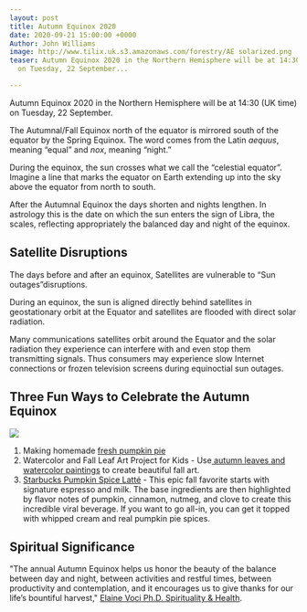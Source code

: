 ```yaml
---
layout: post
title: Autumn Equinox 2020
date: 2020-09-21 15:00:00 +0000
Author: John Williams
image: http://www.tilix.uk.s3.amazonaws.com/forestry/AE solarized.png
teaser: Autumn Equinox 2020 in the Northern Hemisphere will be at 14:30 (UK time)
  on Tuesday, 22 September...

---
```


Autumn Equinox 2020 in the Northern Hemisphere will be at 14:30 (UK time) on Tuesday, 22 September.

The Autumnal/Fall Equinox north of the equator is mirrored south of the equator by the Spring Equinox. The word comes from the Latin _aequus_, meaning “equal” and _nox_, meaning “night.”

During the equinox, the sun crosses what we call the “celestial equator”. Imagine a line that marks the equator on Earth extending up into the sky above the equator from north to south.

After the Autumnal Equinox the days shorten and nights lengthen. In astrology this is the date on which the sun enters the sign of Libra, the scales, reflecting appropriately the balanced day and night of the equinox.

## Satellite Disruptions

The days before and after an equinox, Satellites are vulnerable to “Sun outages”disruptions.

During an equinox, the sun is aligned directly behind satellites in geostationary orbit at the Equator and satellites are flooded with direct solar radiation.

Many communications satellites orbit around the Equator and the solar radiation they experience can interfere with and even stop them transmitting signals. Thus consumers may experience slow Internet connections or frozen television screens during equinoctial sun outages.

## Three Fun Ways to Celebrate the Autumn Equinox

![](http://www.tilix.uk.s3.amazonaws.com/forestry/pumpkinpie_bbc1240.jpg)

1. Making homemade [fresh pumpkin pie](https://www.bbc.co.uk/food/recipes/pumpkinpie_70659)
2. Watercolor and Fall Leaf Art Project for Kids - Use[ autumn leaves and watercolor paintings](https://rhythmsofplay.com/watercolor-and-fall-leaves-art/) to create beautiful fall art.
3. [Starbucks Pumpkin Spice Latté](https://www.starbucks.co.uk/menu/product/418/hot?parent=%2Fdrinks%2Fespresso-drinks%2Flatte) - This epic fall favorite starts with signature espresso and milk. The base ingredients are then highlighted by flavor notes of pumpkin, cinnamon, nutmeg, and clove to create this incredible viral beverage. If you want to go all-in, you can get it topped with whipped cream and real pumpkin pie spices.

## Spiritual Significance

"The annual Autumn Equinox helps us honor the beauty of the balance between day and night, between activities and restful times, between productivity and contemplation, and it encourages us to give thanks for our life’s bountiful harvest," [Elaine Voci Ph.D. Spirituality & Health](https://spiritualityhealth.com/articles/2016/10/19/rites-autumn-equinox).